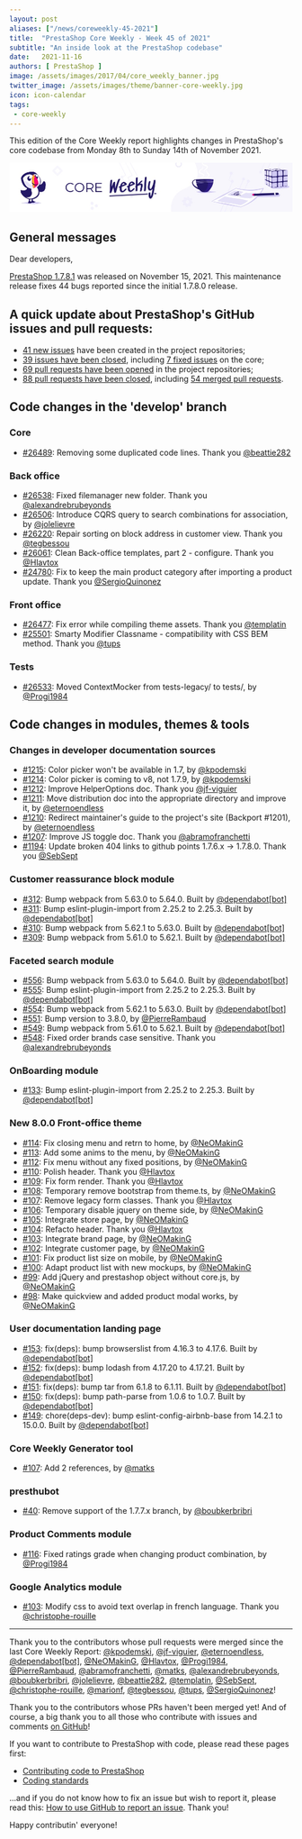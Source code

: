 ```yaml
---
layout: post
aliases: ["/news/coreweekly-45-2021"]
title:  "PrestaShop Core Weekly - Week 45 of 2021"
subtitle: "An inside look at the PrestaShop codebase"
date:   2021-11-16
authors: [ PrestaShop ]
image: /assets/images/2017/04/core_weekly_banner.jpg
twitter_image: /assets/images/theme/banner-core-weekly.jpg
icon: icon-calendar
tags:
 - core-weekly
---
```


This edition of the Core Weekly report highlights changes in PrestaShop's core codebase from Monday 8th to Sunday 14th of November 2021.

![Core Weekly banner](/assets/images/2018/12/banner-core-weekly.jpg)

## General messages

Dear developers,

[PrestaShop 1.7.8.1](https://build.prestashop.com/news/prestashop-1-7-8-1-maintenance-release/) was released on November 15, 2021. This maintenance release fixes 44 bugs reported since the initial 1.7.8.0 release.


## A quick update about PrestaShop's GitHub issues and pull requests:

- [41 new issues](https://github.com/search?q=org%3APrestaShop+is%3Apublic++-repo%3Aprestashop%2Fprestashop.github.io++is%3Aissue+created%3A2021-11-08..2021-11-14) have been created in the project repositories;
- [39 issues have been closed](https://github.com/search?q=org%3APrestaShop+is%3Apublic++-repo%3Aprestashop%2Fprestashop.github.io++is%3Aissue+closed%3A2021-11-08..2021-11-14), including [7 fixed issues](https://github.com/search?q=org%3APrestaShop+is%3Apublic++-repo%3Aprestashop%2Fprestashop.github.io++is%3Aissue+label%3Afixed+closed%3A2021-11-08..2021-11-14) on the core;
- [69 pull requests have been opened](https://github.com/search?q=org%3APrestaShop+is%3Apublic++-repo%3Aprestashop%2Fprestashop.github.io++is%3Apr+created%3A2021-11-08..2021-11-14) in the project repositories;
- [88 pull requests have been closed](https://github.com/search?q=org%3APrestaShop+is%3Apublic++-repo%3Aprestashop%2Fprestashop.github.io++is%3Apr+closed%3A2021-11-08..2021-11-14), including [54 merged pull requests](https://github.com/search?q=org%3APrestaShop+is%3Apublic++-repo%3Aprestashop%2Fprestashop.github.io++is%3Apr+merged%3A2021-11-08..2021-11-14).
        


## Code changes in the 'develop' branch


### Core
* [#26489](https://github.com/PrestaShop/PrestaShop/pull/26489): Removing some duplicated code lines. Thank you [@beattie282](https://github.com/beattie282)


### Back office
* [#26538](https://github.com/PrestaShop/PrestaShop/pull/26538): Fixed filemanager new folder. Thank you [@alexandrebrubeyonds](https://github.com/alexandrebrubeyonds)
* [#26506](https://github.com/PrestaShop/PrestaShop/pull/26506): Introduce CQRS query to search combinations for association, by [@jolelievre](https://github.com/jolelievre)
* [#26220](https://github.com/PrestaShop/PrestaShop/pull/26220): Repair sorting on block address in customer view. Thank you [@tegbessou](https://github.com/tegbessou)
* [#26061](https://github.com/PrestaShop/PrestaShop/pull/26061): Clean Back-office templates, part 2 - configure. Thank you [@Hlavtox](https://github.com/Hlavtox)
* [#24780](https://github.com/PrestaShop/PrestaShop/pull/24780): Fix to keep the main product category after importing a product update. Thank you [@SergioQuinonez](https://github.com/SergioQuinonez)


### Front office
* [#26477](https://github.com/PrestaShop/PrestaShop/pull/26477): Fix error while compiling theme assets. Thank you [@templatin](https://github.com/templatin)
* [#25501](https://github.com/PrestaShop/PrestaShop/pull/25501): Smarty Modifier Classname - compatibility with CSS BEM method. Thank you [@tups](https://github.com/tups)


### Tests
* [#26533](https://github.com/PrestaShop/PrestaShop/pull/26533): Moved ContextMocker from tests-legacy/ to tests/, by [@Progi1984](https://github.com/Progi1984)


## Code changes in modules, themes & tools


### Changes in developer documentation sources
* [#1215](https://github.com/PrestaShop/docs/pull/1215): Color picker won't be available in 1.7, by [@kpodemski](https://github.com/kpodemski)
* [#1214](https://github.com/PrestaShop/docs/pull/1214): Color picker is coming to v8, not 1.7.9, by [@kpodemski](https://github.com/kpodemski)
* [#1212](https://github.com/PrestaShop/docs/pull/1212): Improve HelperOptions doc. Thank you [@jf-viguier](https://github.com/jf-viguier)
* [#1211](https://github.com/PrestaShop/docs/pull/1211): Move distribution doc into the appropriate directory and improve it, by [@eternoendless](https://github.com/eternoendless)
* [#1210](https://github.com/PrestaShop/docs/pull/1210): Redirect maintainer's guide to the project's site (Backport #1201), by [@eternoendless](https://github.com/eternoendless)
* [#1207](https://github.com/PrestaShop/docs/pull/1207): Improve JS toggle doc. Thank you [@abramofranchetti](https://github.com/abramofranchetti)
* [#1194](https://github.com/PrestaShop/docs/pull/1194): Update broken 404 links to github points 1.7.6.x -> 1.7.8.0. Thank you [@SebSept](https://github.com/SebSept)


### Customer reassurance block module
* [#312](https://github.com/PrestaShop/blockreassurance/pull/312): Bump webpack from 5.63.0 to 5.64.0. Built by [@dependabot[bot]](https://github.com/apps/dependabot)
* [#311](https://github.com/PrestaShop/blockreassurance/pull/311): Bump eslint-plugin-import from 2.25.2 to 2.25.3. Built by [@dependabot[bot]](https://github.com/apps/dependabot)
* [#310](https://github.com/PrestaShop/blockreassurance/pull/310): Bump webpack from 5.62.1 to 5.63.0. Built by [@dependabot[bot]](https://github.com/apps/dependabot)
* [#309](https://github.com/PrestaShop/blockreassurance/pull/309): Bump webpack from 5.61.0 to 5.62.1. Built by [@dependabot[bot]](https://github.com/apps/dependabot)


### Faceted search module
* [#556](https://github.com/PrestaShop/ps_facetedsearch/pull/556): Bump webpack from 5.63.0 to 5.64.0. Built by [@dependabot[bot]](https://github.com/apps/dependabot)
* [#555](https://github.com/PrestaShop/ps_facetedsearch/pull/555): Bump eslint-plugin-import from 2.25.2 to 2.25.3. Built by [@dependabot[bot]](https://github.com/apps/dependabot)
* [#554](https://github.com/PrestaShop/ps_facetedsearch/pull/554): Bump webpack from 5.62.1 to 5.63.0. Built by [@dependabot[bot]](https://github.com/apps/dependabot)
* [#551](https://github.com/PrestaShop/ps_facetedsearch/pull/551): Bump version to 3.8.0, by [@PierreRambaud](https://github.com/PierreRambaud)
* [#549](https://github.com/PrestaShop/ps_facetedsearch/pull/549): Bump webpack from 5.61.0 to 5.62.1. Built by [@dependabot[bot]](https://github.com/apps/dependabot)
* [#548](https://github.com/PrestaShop/ps_facetedsearch/pull/548): Fixed order brands case sensitive. Thank you [@alexandrebrubeyonds](https://github.com/alexandrebrubeyonds)


### OnBoarding module
* [#133](https://github.com/PrestaShop/welcome/pull/133): Bump eslint-plugin-import from 2.25.2 to 2.25.3. Built by [@dependabot[bot]](https://github.com/apps/dependabot)


### New 8.0.0 Front-office theme
* [#114](https://github.com/PrestaShop/theme-refacto/pull/114): Fix closing menu and retrn to home, by [@NeOMakinG](https://github.com/NeOMakinG)
* [#113](https://github.com/PrestaShop/theme-refacto/pull/113): Add some anims to the menu, by [@NeOMakinG](https://github.com/NeOMakinG)
* [#112](https://github.com/PrestaShop/theme-refacto/pull/112): Fix menu without any fixed positions, by [@NeOMakinG](https://github.com/NeOMakinG)
* [#110](https://github.com/PrestaShop/theme-refacto/pull/110): Polish header. Thank you [@Hlavtox](https://github.com/Hlavtox)
* [#109](https://github.com/PrestaShop/theme-refacto/pull/109): Fix form render. Thank you [@Hlavtox](https://github.com/Hlavtox)
* [#108](https://github.com/PrestaShop/theme-refacto/pull/108): Temporary remove bootstrap from theme.ts, by [@NeOMakinG](https://github.com/NeOMakinG)
* [#107](https://github.com/PrestaShop/theme-refacto/pull/107): Remove legacy form classes. Thank you [@Hlavtox](https://github.com/Hlavtox)
* [#106](https://github.com/PrestaShop/theme-refacto/pull/106): Temporary disable jquery on theme side, by [@NeOMakinG](https://github.com/NeOMakinG)
* [#105](https://github.com/PrestaShop/theme-refacto/pull/105): Integrate store page, by [@NeOMakinG](https://github.com/NeOMakinG)
* [#104](https://github.com/PrestaShop/theme-refacto/pull/104): Refacto header. Thank you [@Hlavtox](https://github.com/Hlavtox)
* [#103](https://github.com/PrestaShop/theme-refacto/pull/103): Integrate brand page, by [@NeOMakinG](https://github.com/NeOMakinG)
* [#102](https://github.com/PrestaShop/theme-refacto/pull/102): Integrate customer page, by [@NeOMakinG](https://github.com/NeOMakinG)
* [#101](https://github.com/PrestaShop/theme-refacto/pull/101): Fix product list size on mobile, by [@NeOMakinG](https://github.com/NeOMakinG)
* [#100](https://github.com/PrestaShop/theme-refacto/pull/100): Adapt product list with new mockups, by [@NeOMakinG](https://github.com/NeOMakinG)
* [#99](https://github.com/PrestaShop/theme-refacto/pull/99): Add jQuery and prestashop object without core.js, by [@NeOMakinG](https://github.com/NeOMakinG)
* [#98](https://github.com/PrestaShop/theme-refacto/pull/98): Make quickview and added product modal works, by [@NeOMakinG](https://github.com/NeOMakinG)


### User documentation landing page
* [#153](https://github.com/PrestaShop/user-documentation-landing/pull/153): fix(deps): bump browserslist from 4.16.3 to 4.17.6. Built by [@dependabot[bot]](https://github.com/apps/dependabot)
* [#152](https://github.com/PrestaShop/user-documentation-landing/pull/152): fix(deps): bump lodash from 4.17.20 to 4.17.21. Built by [@dependabot[bot]](https://github.com/apps/dependabot)
* [#151](https://github.com/PrestaShop/user-documentation-landing/pull/151): fix(deps): bump tar from 6.1.8 to 6.1.11. Built by [@dependabot[bot]](https://github.com/apps/dependabot)
* [#150](https://github.com/PrestaShop/user-documentation-landing/pull/150): fix(deps): bump path-parse from 1.0.6 to 1.0.7. Built by [@dependabot[bot]](https://github.com/apps/dependabot)
* [#149](https://github.com/PrestaShop/user-documentation-landing/pull/149): chore(deps-dev): bump eslint-config-airbnb-base from 14.2.1 to 15.0.0. Built by [@dependabot[bot]](https://github.com/apps/dependabot)


### Core Weekly Generator tool
* [#107](https://github.com/PrestaShop/core-weekly-generator/pull/107): Add 2 references, by [@matks](https://github.com/matks)


### presthubot
* [#40](https://github.com/PrestaShop/presthubot/pull/40): Remove support of the 1.7.7.x branch, by [@boubkerbribri](https://github.com/boubkerbribri)


### Product Comments module
* [#116](https://github.com/PrestaShop/productcomments/pull/116): Fixed ratings grade when changing product combination, by [@Progi1984](https://github.com/Progi1984)


### Google Analytics module
* [#103](https://github.com/PrestaShop/ps_googleanalytics/pull/103): Modify css to avoid text overlap in french language. Thank you [@christophe-rouille](https://github.com/christophe-rouille)


<hr />

Thank you to the contributors whose pull requests were merged since the last Core Weekly Report: [@kpodemski](https://github.com/kpodemski), [@jf-viguier](https://github.com/jf-viguier), [@eternoendless](https://github.com/eternoendless), [@dependabot[bot]](https://github.com/apps/dependabot), [@NeOMakinG](https://github.com/NeOMakinG), [@Hlavtox](https://github.com/Hlavtox), [@Progi1984](https://github.com/Progi1984), [@PierreRambaud](https://github.com/PierreRambaud), [@abramofranchetti](https://github.com/abramofranchetti), [@matks](https://github.com/matks), [@alexandrebrubeyonds](https://github.com/alexandrebrubeyonds), [@boubkerbribri](https://github.com/boubkerbribri), [@jolelievre](https://github.com/jolelievre), [@beattie282](https://github.com/beattie282), [@templatin](https://github.com/templatin), [@SebSept](https://github.com/SebSept), [@christophe-rouille](https://github.com/christophe-rouille), [@marionf](https://github.com/marionf), [@tegbessou](https://github.com/tegbessou), [@tups](https://github.com/tups), [@SergioQuinonez](https://github.com/SergioQuinonez)!

Thank you to the contributors whose PRs haven't been merged yet! And of course, a big thank you to all those who contribute with issues and comments [on GitHub](https://github.com/PrestaShop/PrestaShop)!

If you want to contribute to PrestaShop with code, please read these pages first:

 * [Contributing code to PrestaShop](https://devdocs.prestashop.com/1.7/contribute/contribution-guidelines/)
 * [Coding standards](https://devdocs.prestashop.com/1.7/development/coding-standards/)

...and if you do not know how to fix an issue but wish to report it, please read this: [How to use GitHub to report an issue](https://devdocs.prestashop.com/1.7/contribute/contribute-reporting-issues/). Thank you!

Happy contributin' everyone!

